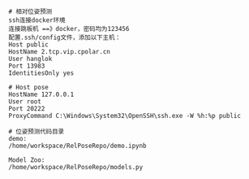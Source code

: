     # 相对位姿预测
    ssh连接docker环境
    连接跳板机 ==》docker，密码均为123456
    配置.ssh/config文件，添加以下主机：
    Host public
    HostName 2.tcp.vip.cpolar.cn
    User hanglok
    Port 13983
    IdentitiesOnly yes

    # Host pose
    HostName 127.0.0.1
    User root
    Port 20222
    ProxyCommand C:\Windows\System32\OpenSSH\ssh.exe -W %h:%p public

    # 位姿预测代码目录
    demo:
    /home/workspace/RelPoseRepo/demo.ipynb

    Model Zoo:
    /home/workspace/RelPoseRepo/models.py

